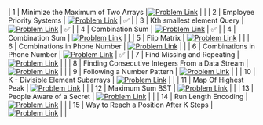 | 1 | Minimize the Maximum of Two Arrays |[![Problem Link](./assets/leetcode.svg)](https://leetcode.com/problems/minimize-the-maximum-of-two-arrays/)   |     |
| 2 | Employee Priority Systems | [![Problem Link](./assets/leetcode.svg)](https://leetcode.com/problems/high-access-employees/) |    ✅ |
| 3 | Kth smallest element Query | [![Problem Link](./assets/leetcode.svg)](https://leetcode.com/problems/query-kth-smallest-trimmed-number/) |    ✅ |
| 4 | Combination Sum | [![Problem Link](./assets/leetcode.svg)](https://leetcode.com/problems/combination-sum-iii/) |    ✅ |
| 4 | Combination Sum | [![Problem Link](./assets/leetcode.svg)](https://leetcode.com/problems/combination-sum-iii/) |     |
| 5 | Flip Matrix | [![Problem Link](./assets/leetcode.svg)](https://leetcode.com/problems/random-flip-matrix/) |     |
| 6 | Combinations in Phone Number | [![Problem Link](./assets/leetcode.svg)](https://leetcode.com/problems/letter-combinations-of-a-phone-number/) |     |
| 6 | Combinations in Phone Number | [![Problem Link](./assets/leetcode.svg)](https://leetcode.com/problems/letter-combinations-of-a-phone-number/) |  ✅   |
| 7 | Find Missing and Repeating | [![Problem Link](./assets/gfg.svg)](https://www.geeksforgeeks.org/problems/find-missing-and-repeating2512/1) |     |
| 8 | Finding Consecutive Integers From a Data Stream | [![Problem Link](./assets/leetcode.svg)](https://leetcode.com/problems/find-consecutive-integers-from-a-data-stream/) |     |
| 9 | Following a Number Pattern | [![Problem Link](./assets/gfg.svg)](https://www.geeksforgeeks.org/problems/number-following-a-pattern3126/1) |     |
| 10 | K - Divisible Element Subarrays | [![Problem Link](./assets/leetcode.svg)](https://leetcode.com/problems/k-divisible-elements-subarrays/description/) |     |
| 11 | Map Of Highest Peak | [![Problem Link](./assets/leetcode.svg)](https://leetcode.com/problems/map-of-highest-peak/) |     |
| 12 | Maximum Sum BST | [![Problem Link](./assets/leetcode.svg)](https://leetcode.com/problems/maximum-sum-bst-in-binary-tree/) |     |
| 13 | People Aware of a Secret | [![Problem Link](./assets/leetcode.svg)](https://leetcode.com/problems/number-of-people-aware-of-a-secret/) |     |
| 14 | Run Length Encoding | [![Problem Link](./assets/gfg.svg)](https://www.geeksforgeeks.org/problems/run-length-encoding/1) |     |
| 15 | Way to Reach a Position After K Steps | [![Problem Link](./assets/leetcode.svg)](https://leetcode.com/problems/number-of-ways-to-reach-a-position-after-exactly-k-steps/) |     |
</details>
